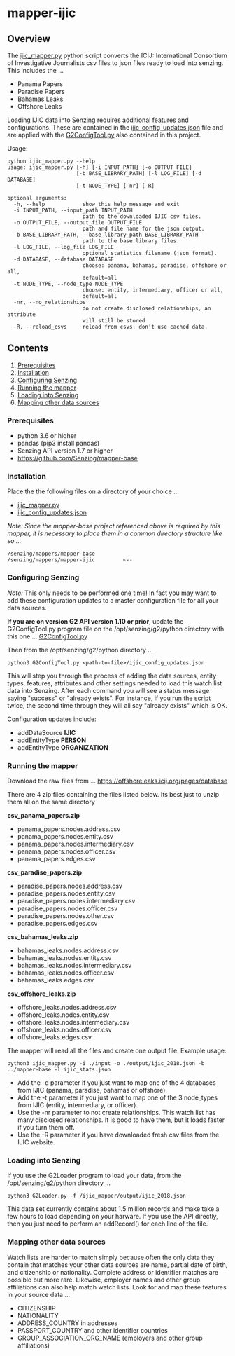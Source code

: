 # mapper-ijic

## Overview

The [ijic_mapper.py](ijic_mapper.py) python script converts the ICIJ: International Consortium of Investigative Journalists
csv files to json files ready to load into senzing.  This includes the ...
- Panama Papers 
- Paradise Papers
- Bahamas Leaks
- Offshore Leaks

Loading IJIC data into Senzing requires additional features and configurations. These are contained in the 
[ijic_config_updates.json](ijic_config_updates.json) file and are applied with the [G2ConfigTool.py](G2ConfigTool.py) also contained in this project.

Usage:
```console
python ijic_mapper.py --help
usage: ijic_mapper.py [-h] [-i INPUT_PATH] [-o OUTPUT_FILE]
                      [-b BASE_LIBRARY_PATH] [-l LOG_FILE] [-d DATABASE]
                      [-t NODE_TYPE] [-nr] [-R]

optional arguments:
  -h, --help            show this help message and exit
  -i INPUT_PATH, --input_path INPUT_PATH
                        path to the downloaded IJIC csv files.
  -o OUTPUT_FILE, --output_file OUTPUT_FILE
                        path and file name for the json output.
  -b BASE_LIBRARY_PATH, --base_library_path BASE_LIBRARY_PATH
                        path to the base library files.
  -l LOG_FILE, --log_file LOG_FILE
                        optional statistics filename (json format).
  -d DATABASE, --database DATABASE
                        choose: panama, bahamas, paradise, offshore or all,
                        default=all
  -t NODE_TYPE, --node_type NODE_TYPE
                        choose: entity, intermediary, officer or all,
                        default=all
  -nr, --no_relationships
                        do not create disclosed relationships, an attribute
                        will still be stored
  -R, --reload_csvs     reload from csvs, don't use cached data.
```

## Contents

1. [Prerequisites](#Prerequisites)
2. [Installation](#Installation)
3. [Configuring Senzing](#Configuring-Senzing)
4. [Running the mapper](#Running-the-mapper)
5. [Loading into Senzing](#Loading-into-Senzing)
6. [Mapping other data sources](#Mapping-other-data-sources)

### Prerequisites
- python 3.6 or higher
- pandas (pip3 install pandas)
- Senzing API version 1.7 or higher
- https://github.com/Senzing/mapper-base

### Installation

Place the the following files on a directory of your choice ...
- [ijic_mapper.py](ijic_mapper.py) 
- [ijic_config_updates.json](ijic_config_updates.json)

*Note: Since the mapper-base project referenced above is required by this mapper, it is necessary to place them in a common directory structure like so ...*
```Console
/senzing/mappers/mapper-base
/senzing/mappers/mapper-ijic         <--
```

### Configuring Senzing

*Note:* This only needs to be performed one time! In fact you may want to add these configuration updates to a master configuration file for all your data sources.

**If you are on version G2 API version 1.10 or prior**, update the G2ConfigTool.py program file on the /opt/senzing/g2/python directory with this one ... [G2ConfigTool.py](G2ConfigTool.py)

Then from the /opt/senzing/g2/python directory ...
```console
python3 G2ConfigTool.py <path-to-file>/ijic_config_updates.json
```
This will step you through the process of adding the data sources, entity types, features, attributes and other settings needed to load this watch list data into Senzing. After each command you will see a status message saying "success" or "already exists".  For instance, if you run the script twice, the second time through they will all say "already exists" which is OK.

Configuration updates include:
- addDataSource **IJIC**
- addEntityType **PERSON**
- addEntityType **ORGANIZATION**

### Running the mapper

Download the raw files from ... https://offshoreleaks.icij.org/pages/database

There are 4 zip files containing the files listed below. Its best just to unzip them all on the same directory

**csv_panama_papers.zip**
- panama_papers.nodes.address.csv
- panama_papers.nodes.entity.csv
- panama_papers.nodes.intermediary.csv
- panama_papers.nodes.officer.csv
- panama_papers.edges.csv

**csv_paradise_papers.zip**
- paradise_papers.nodes.address.csv
- paradise_papers.nodes.entity.csv
- paradise_papers.nodes.intermediary.csv
- paradise_papers.nodes.officer.csv
- paradise_papers.nodes.other.csv
- paradise_papers.edges.csv

**csv_bahamas_leaks.zip**
- bahamas_leaks.nodes.address.csv
- bahamas_leaks.nodes.entity.csv
- bahamas_leaks.nodes.intermediary.csv
- bahamas_leaks.nodes.officer.csv
- bahamas_leaks.edges.csv

**csv_offshore_leaks.zip**
- offshore_leaks.nodes.address.csv
- offshore_leaks.nodes.entity.csv
- offshore_leaks.nodes.intermediary.csv
- offshore_leaks.nodes.officer.csv
- offshore_leaks.edges.csv

The mapper will read all the files and create one output file.  Example usage:
```console
python3 ijic_mapper.py -i ./input -o ./output/ijic_2018.json -b ../mapper-base -l ijic_stats.json
```
- Add the -d parameter if you just want to map one of the 4 databases from IJIC (panama, paradise, bahamas or offshore).
- Add the -t parameter if you just want to map one of the 3 node_types from IJIC (entity, intermediary, or officer).
- Use the -nr parameter to not create relationships.  This watch list has many disclosed relationships.  It is good to have them, but it loads faster if you turn them off.
- Use the -R parameter if you have downloaded fresh csv files from the IJIC website.

### Loading into Senzing

If you use the G2Loader program to load your data, from the /opt/senzing/g2/python directory ...
```console
python3 G2Loader.py -f /ijic_mapper/output/ijic_2018.json
```
This data set currently contains about 1.5 million records and make take a few hours to load depending on your harware.
If you use the API directly, then you just need to perform an addRecord() for each line of the file.

### Mapping other data sources

Watch lists are harder to match simply because often the only data they contain that matches your other data sources are name, partial date of birth, and citizenship or nationality.  Complete address or identifier matches are possible but more rare. Likewise, employer names and other group affiliations can also help match watch lists.  Look for and map these features in your source data ...
- CITIZENSHIP
- NATIONALITY
- ADDRESS_COUNTRY in addresses
- PASSPORT_COUNTRY and other identifier countries
- GROUP_ASSOCIATION_ORG_NAME (employers and other group affiliations)

